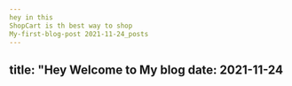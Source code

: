 ```yaml
---
hey in this
ShopCart is th best way to shop
My-first-blog-post 2021-11-24_posts
---
```

title: "Hey Welcome to My blog
date: 2021-11-24
---
